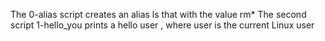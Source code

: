 The 0-alias script creates an alias ls that with the value rm*
The second script 1-hello_you  prints a hello user , where user is the current Linux user 
